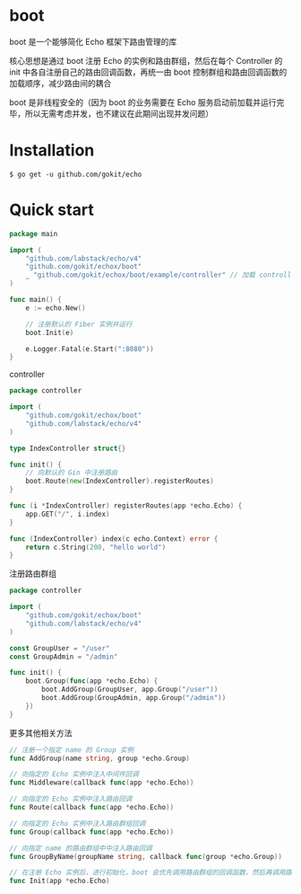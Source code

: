 # boot

boot 是一个能够简化 Echo 框架下路由管理的库

核心思想是通过 boot 注册 Echo 的实例和路由群组，然后在每个 Controller 的 init 中各自注册自己的路由回调函数，再统一由 boot 控制群组和路由回调函数的加载顺序，减少路由间的耦合

boot 是非线程安全的（因为 boot 的业务需要在 Echo 服务启动前加载并运行完毕，所以无需考虑并发，也不建议在此期间出现并发问题）

# Installation

```
$ go get -u github.com/gokit/echo
```

# Quick start

```go
package main

import (
    "github.com/labstack/echo/v4"
    "github.com/gokit/echox/boot"
    _ "github.com/gokit/echox/boot/example/controller" // 加载 controller 包下的 init 函数，注册路由相关的回调函数
)

func main() {
    e := echo.New()

    // 注册默认的 Fiber 实例并运行
    boot.Init(e)

    e.Logger.Fatal(e.Start(":8080"))
}
```

controller

```go
package controller

import (
    "github.com/gokit/echox/boot"
    "github.com/labstack/echo/v4"
)

type IndexController struct{}

func init() {
    // 向默认的 Gin 中注册路由
    boot.Route(new(IndexController).registerRoutes)
}

func (i *IndexController) registerRoutes(app *echo.Echo) {
    app.GET("/", i.index)
}

func (IndexController) index(c echo.Context) error {
    return c.String(200, "hello world")
}
```

注册路由群组

```go
package controller

import (
    "github.com/gokit/echox/boot"
    "github.com/labstack/echo/v4"
)

const GroupUser = "/user"
const GroupAdmin = "/admin"

func init() {
    boot.Group(func(app *echo.Echo) {
        boot.AddGroup(GroupUser, app.Group("/user"))
        boot.AddGroup(GroupAdmin, app.Group("/admin"))
    })
}
```

更多其他相关方法

```go
// 注册一个指定 name 的 Group 实例
func AddGroup(name string, group *echo.Group)

// 向指定的 Echo 实例中注入中间件回调
func Middleware(callback func(app *echo.Echo))

// 向指定的 Echo 实例中注入路由回调
func Route(callback func(app *echo.Echo))

// 向指定的 Echo 实例中注入路由群组回调
func Group(callback func(app *echo.Echo))

// 向指定 name 的路由群组中中注入路由回调
func GroupByName(groupName string, callback func(group *echo.Group))

// 在注册 Echo 实例后，进行初始化，boot 会优先调用路由群组的回调函数，然后再调用路由的回调函数
func Init(app *echo.Echo)
```
